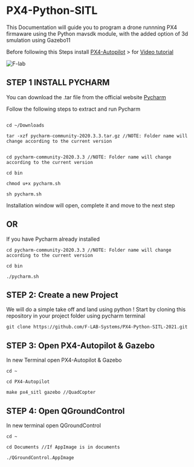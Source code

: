 # PX4-Python-SITL

This Documentation will guide you to program a drone runnning PX4 firmaware using the Python mavsdk module, with the added option of 3d smulation using Gazebo11

Before following this Steps install <a href="https://github.com/F-LAB-Systems/SITL_2021">PX4-Autopilot<a> > for <a href="https://www.youtube.com/watch?v=AAv2zVYgxIY&feature=youtu.be">Video tutorial</a> 
  
![F-lab](https://user-images.githubusercontent.com/78522341/107612078-724ecf00-6c6b-11eb-9fca-7db484a7f586.png)


## STEP 1 INSTALL PYCHARM

You can download the .tar file from the official website <a href="https://www.jetbrains.com/pycharm/download/#section=linux">Pycharm</a>

Follow the following steps to extract and run Pycharm

```

cd ~/Downloads

tar -xzf pycharm-community-2020.3.3.tar.gz //NOTE: Folder name will change according to the current version

```
```

cd pycharm-community-2020.3.3 //NOTE: Folder name will change according to the current version

cd bin

chmod u+x pycharm.sh

sh pycharm.sh

```
Installation window will open, complete it and move to the next step

## OR

If you have Pycharm already installed

```
cd pycharm-community-2020.3.3 //NOTE: Folder name will change according to the current version

cd bin

./pycharm.sh
```

## STEP 2: Create a new Project

We will do a simple take off and land using python !
Start by cloning this repository in your project folder using pycharm terminal

```
git clone https://github.com/F-LAB-Systems/PX4-Python-SITL-2021.git
```

## STEP 3: Open PX4-Autopilot & Gazebo

In new Terminal open PX4-Autopilot & Gazebo
```
cd ~

cd PX4-Autopilot

make px4_sitl gazebo //QuadCopter
```

## STEP 4: Open QGroundControl

In new terminal open QGroundControl
```
cd ~

cd Documents //If AppImage is in documents

./QGroundControl.AppImage
```
